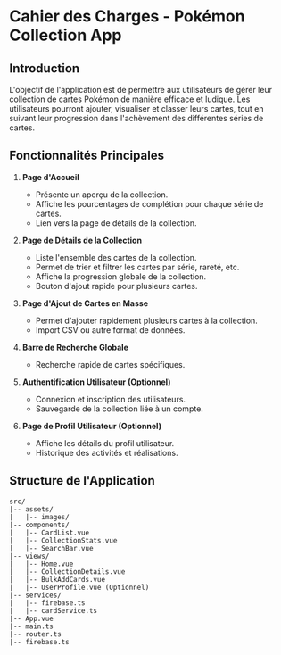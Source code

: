 # Cahier des Charges - Pokémon Collection App

## Introduction

L'objectif de l'application est de permettre aux utilisateurs de gérer leur collection de cartes Pokémon de manière efficace et ludique. Les utilisateurs pourront ajouter, visualiser et classer leurs cartes, tout en suivant leur progression dans l'achèvement des différentes séries de cartes.

## Fonctionnalités Principales

1. **Page d'Accueil**
   - Présente un aperçu de la collection.
   - Affiche les pourcentages de complétion pour chaque série de cartes.
   - Lien vers la page de détails de la collection.

2. **Page de Détails de la Collection**
   - Liste l'ensemble des cartes de la collection.
   - Permet de trier et filtrer les cartes par série, rareté, etc.
   - Affiche la progression globale de la collection.
   - Bouton d'ajout rapide pour plusieurs cartes.

3. **Page d'Ajout de Cartes en Masse**
   - Permet d'ajouter rapidement plusieurs cartes à la collection.
   - Import CSV ou autre format de données.

4. **Barre de Recherche Globale**
   - Recherche rapide de cartes spécifiques.

5. **Authentification Utilisateur (Optionnel)**
   - Connexion et inscription des utilisateurs.
   - Sauvegarde de la collection liée à un compte.

6. **Page de Profil Utilisateur (Optionnel)**
   - Affiche les détails du profil utilisateur.
   - Historique des activités et réalisations.

## Structure de l'Application

```plaintext
src/
|-- assets/
|   |-- images/
|-- components/
|   |-- CardList.vue
|   |-- CollectionStats.vue
|   |-- SearchBar.vue
|-- views/
|   |-- Home.vue
|   |-- CollectionDetails.vue
|   |-- BulkAddCards.vue
|   |-- UserProfile.vue (Optionnel)
|-- services/
|   |-- firebase.ts
|   |-- cardService.ts
|-- App.vue
|-- main.ts
|-- router.ts
|-- firebase.ts

